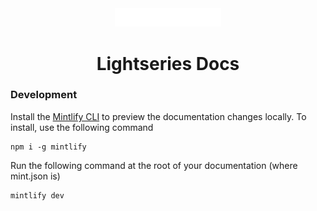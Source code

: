 <div align="center">
  <img src="logo/dark.svg" alt="Lightseries" title="Lightseries" width="170">
    </br>
    <h1><b>Lightseries Docs</b></h1>
</div>

### Development

Install the [Mintlify CLI](https://www.npmjs.com/package/mintlify) to preview the documentation changes locally. To install, use the following command

```
npm i -g mintlify
```

Run the following command at the root of your documentation (where mint.json is)

```
mintlify dev
```
